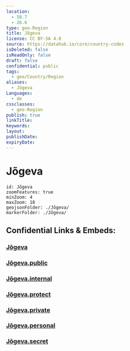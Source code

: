 ```yaml
---
location:
  - 58.7
  - 26.6
type: geo-Region
title: Jõgeva
license: CC BY-SA 4.0
source: https://datahub.io/core/country-codes
isDeleted: false
isReadOnly: false
draft: false
confidential: public
tags:
  - geo/Country/Region
aliases:
  - Jõgeva
Languages:
  - de
cssclasses:
  - geo-Region
publish: true
linkTitle:
keywords:
layout:
publishDate:
expiryDate:
---
```


# Jõgeva

```leaflet
id: Jõgeva
zoomFeatures: true 
minZoom: 4 
maxZoom: 18
geojsonFolder: ./Jõgeva/
markerFolder: ./Jõgeva/
```


## Confidential Links & Embeds: 

### [Jõgeva](/_Standards/Earth/Continent/Europe/Europe~North/Estonia/Counties~Estonia/Jõgeva.md) 

### [Jõgeva.public](/_public/Earth/Continent/Europe/Europe~North/Estonia/Counties~Estonia/Jõgeva.public.md) 

### [Jõgeva.internal](/_internal/Earth/Continent/Europe/Europe~North/Estonia/Counties~Estonia/Jõgeva.internal.md) 

### [Jõgeva.protect](/_protect/Earth/Continent/Europe/Europe~North/Estonia/Counties~Estonia/Jõgeva.protect.md) 

### [Jõgeva.private](/_private/Earth/Continent/Europe/Europe~North/Estonia/Counties~Estonia/Jõgeva.private.md) 

### [Jõgeva.personal](/_personal/Earth/Continent/Europe/Europe~North/Estonia/Counties~Estonia/Jõgeva.personal.md) 

### [Jõgeva.secret](/_secret/Earth/Continent/Europe/Europe~North/Estonia/Counties~Estonia/Jõgeva.secret.md)

